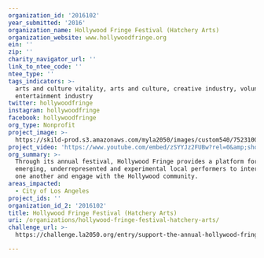 ```yaml
---
organization_id: '2016102'
year_submitted: '2016'
organization_name: Hollywood Fringe Festival (Hatchery Arts)
organization_website: www.hollywoodfringe.org
ein: ''
zip: ''
charity_navigator_url: ''
link_to_ntee_code: ''
ntee_type: ''
tags_indicators: >-
  arts and culture vitality, arts and culture, creative industry, volunteerism,
  entertainment industry
twitter: hollywoodfringe
instagram: hollywoodfringe
facebook: hollywoodfringe
org_type: Nonprofit
project_image: >-
  https://skild-prod.s3.amazonaws.com/myla2050/images/custom540/7523100096741-team90.jpg
project_video: 'https://www.youtube.com/embed/zSYYJz2FUBw?rel=0&amp;showinfo=0'
org_summary: >-
  Through its annual festival, Hollywood Fringe provides a platform for
  emerging, underrepresented and experimental local performers to interact with
  one another and engage with the Hollywood community.
areas_impacted:
  - City of Los Angeles
project_ids: ''
organization_id_2: '2016102'
title: Hollywood Fringe Festival (Hatchery Arts)
uri: /organizations/hollywood-fringe-festival-hatchery-arts/
challenge_url: >-
  https://challenge.la2050.org/entry/support-the-annual-hollywood-fringe-festival-including-expanding-the-fringe-scholarships-program

---
```


